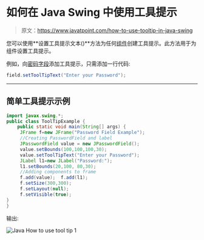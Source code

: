 # 如何在 Java Swing 中使用工具提示

> 原文：<https://www.javatpoint.com/how-to-use-tooltip-in-java-swing>

您可以使用**设置工具提示文本()**方法为任何[组件](java-jcomponent)创建工具提示。此方法用于为组件设置工具提示。

例如，向[密码字段](java-jpasswordfield)添加工具提示，只需添加一行代码:

```java
field.setToolTipText("Enter your Password");

```

* * *

## 简单工具提示示例

```java
import javax.swing.*;  
public class ToolTipExample {
	public static void main(String[] args) {  
	 JFrame f=new JFrame("Password Field Example");  
	 //Creating PasswordField and label
	 JPasswordField value = new JPasswordField(); 
	 value.setBounds(100,100,100,30);  
	 value.setToolTipText("Enter your Password");
	 JLabel l1=new JLabel("Password:");  
	 l1.setBounds(20,100, 80,30);  
	 //Adding components to frame
	 f.add(value);  f.add(l1);
	 f.setSize(300,300);  
	 f.setLayout(null);  
	 f.setVisible(true);   	
}
}

```

输出:

![Java How to use tool tip 1](../img/20621117fb8aca8c9862643a7f8624fe.png)